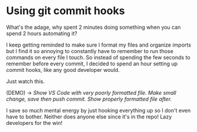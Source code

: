 # Using git commit hooks

What's the adage, why spent 2 minutes doing something when you can spend 2 hours automating it?

I keep getting reminded to make sure I format my files and organize imports but I find it so annoying to constantly have to remember to run those commands on every file I touch. So instead of spending the few seconds to remember before every commit, I decided to spend an hour setting up commit hooks, like any good developer would.

Just watch this.

(DEMO) -> _Show VS Code with very poorly formatted file. Make small change, save then push commit. Show properly formatted file after._

I save so much mental energy by just hooking everything up so I don't even have to bother. Neither does anyone else since it's in the repo! Lazy developers for the win!
